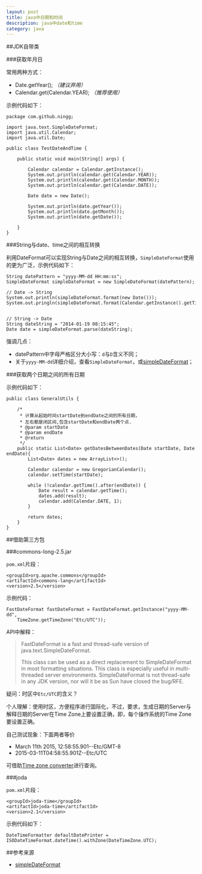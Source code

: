 ```yaml
---
layout: post
title: java中日期和时间
description: java中date和time
category: java
---
```



##JDK自带类

###获取年月日

常用两种方式：

* Date.getYear(); *（建议弃用）*
* Calendar.get(Calendar.YEAR); *（推荐使用）*


示例代码如下：

	package com.github.ningg;

	import java.text.SimpleDateFormat;
	import java.util.Calendar;
	import java.util.Date;

	public class TestDateAndTime {

		public static void main(String[] args) {
			
			Calendar calendar = Calendar.getInstance();
			System.out.println(calendar.get(Calendar.YEAR));
			System.out.println(calendar.get(Calendar.MONTH));
			System.out.println(calendar.get(Calendar.DATE));
		
			Date date = new Date();
			
			System.out.println(date.getYear());
			System.out.println(date.getMonth());
			System.out.println(date.getDate());
			
		}
	}




###String与date、time之间的相互转换


利用DateFormat可以实现String与Date之间的相互转换，`SimpleDateFormat`使用的更为广泛，示例代码如下：


	String datePattern = "yyyy-MM-dd HH:mm:ss";
	SimpleDateFormat simpleDateFormat = new SimpleDateFormat(datePattern);
	
	// Date -> String
	System.out.println(simpleDateFormat.format(new Date()));
	System.out.pringln(simpleDateFormat.format(Calendar.getInstance().getTime()))
	
	
	// String -> Date
	String dateString = "2014-01-19 08:15:45";
	Date date = simpleDateFormat.parse(dateString);

	

强调几点：

* datePattern中字母严格区分大小写：`d`与`D`含义不同；
* 关于`yyyy-MM-dd`详细介绍，查看`SimpleDateFormat`，或[simpleDateFormat][simpleDateFormat]；


###获取两个日期之间的所有日期

示例代码如下：

	public class GeneralUtils {

		/*
		 * 计算从起始时间startDate到endDate之间的所有日期，
		 * 左右都是闭区间,包含startDate和endDate两个点.
		 * @param startDate
		 * @param endDate
		 * @return
		 */
		public static List<Date> getDatesBetweenDates(Date startDate, Date endDate){
			List<Date> dates = new ArrayList<>();
			
			Calendar calendar = new GregorianCalendar();
			calendar.setTime(startDate);
			
			while (!calendar.getTime().after(endDate)) {
				Date result = calendar.getTime();
				dates.add(result);
				calendar.add(Calendar.DATE, 1);
			}
			
			return dates;
		}
	}


##借助第三方包


###commons-long-2.5.jar

`pom.xml`片段：

	<groupId>org.apache.commons</groupId>
	<artifactId>commons-lang</artifactId>
	<version>2.5</version>


示例代码：

	FastDateFormat fastDateFormat = FastDateFormat.getInstance("yyyy-MM-dd",
		TimeZone.getTimeZone("Etc/UTC"));

API中解释：

> FastDateFormat is a fast and thread-safe version of java.text.SimpleDateFormat.
> 
> This class can be used as a direct replacement to SimpleDateFormat in most formatting situations. This class is especially useful in multi-threaded server environments. SimpleDateFormat is not thread-safe in any JDK version, nor will it be as Sun have closed the bug/RFE. 


疑问：时区中`Etc/UTC`的含义？

个人理解：使用时区，方便程序进行国际化，不过，要求，生成日期的Server与解释日期的Server在Time Zone上要设置正确，即，每个操作系统的Time Zone要设置正确。

自己测试现象：下面两者等价

* March 11th 2015, 12:58:55.901--Etc/GMT-8
* 2015-03-11T04:58:55.901Z--Etc/UTC

可借助[Time zone converter][Time zone converter]进行查询。


###joda

`pom.xml`片段：

	<groupId>joda-time</groupId>
	<artifactId>joda-time</artifactId>
	<version>2.1</version>


示例代码如下：

	DateTimeFormatter defaultDatePrinter = ISODateTimeFormat.dateTime().withZone(DateTimeZone.UTC);
















##参考来源


* [simpleDateFormat][simpleDateFormat]





















[NingG]:    								http://ningg.github.com  "NingG"
[simpleDateFormat]:							http://docs.oracle.com/javase/tutorial/i18n/format/simpleDateFormat.html
[JavaSE 7 API-SimpleDateFormat]:			http://docs.oracle.com/javase/7/docs/api/java/text/SimpleDateFormat.html
[Time zone converter]:						http://www.timezoneconverter.com/cgi-bin/zoneinfo.tzc










